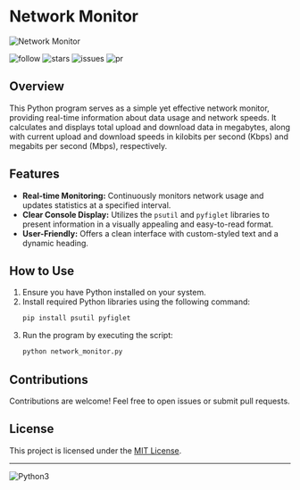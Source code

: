 # Network Monitor

![Network Monitor](https://github.com/harindujayakody/network-monitor/assets/9878813/446c3b9a-543e-4c6e-a28e-341a611f3973)

![follow](https://img.shields.io/github/followers/harindujayakody.svg?style=social&label=Follow&maxAge=2592000)
![stars](https://img.shields.io/github/stars/harindujayakody/network-monitor.svg)
![issues](https://img.shields.io/github/issues/harindujayakody/network-monitor.svg)
![pr](https://img.shields.io/github/issues-pr/harindujayakody/network-monitor.svg)

## Overview

This Python program serves as a simple yet effective network monitor, providing real-time information about data usage and network speeds. It calculates and displays total upload and download data in megabytes, along with current upload and download speeds in kilobits per second (Kbps) and megabits per second (Mbps), respectively.

## Features

- **Real-time Monitoring:** Continuously monitors network usage and updates statistics at a specified interval.
- **Clear Console Display:** Utilizes the `psutil` and `pyfiglet` libraries to present information in a visually appealing and easy-to-read format.
- **User-Friendly:** Offers a clean interface with custom-styled text and a dynamic heading.

## How to Use

1. Ensure you have Python installed on your system.
2. Install required Python libraries using the following command:
   ```bash
   pip install psutil pyfiglet
   ```
3. Run the program by executing the script:
   ```bash
   python network_monitor.py
   ```

## Contributions

Contributions are welcome! Feel free to open issues or submit pull requests.

## License

This project is licensed under the [MIT License](LICENSE.md).

---

![Python3](http://ForTheBadge.com/images/badges/made-with-python.svg) 